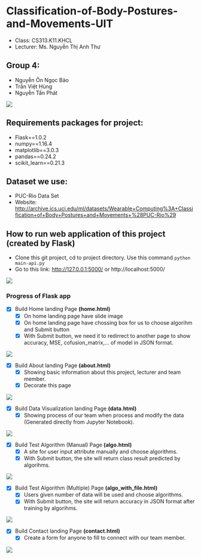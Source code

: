 # Classification-of-Body-Postures-and-Movements-UIT
- Class: CS313.K11.KHCL
- Lecturer: Ms. Nguyễn Thị Anh Thư

## Group 4:
<ul>
    <li> Nguyễn Ôn Ngọc Bảo
    <li> Trần Việt Hùng
    <li> Nguyễn Tấn Phát
</ul>

![](https://i.imgur.com/N7N8qy5.png?1)

## Requirements packages for project:
- Flask==1.0.2
- numpy==1.16.4
- matplotlib==3.0.3
- pandas==0.24.2
- scikit_learn==0.21.3

## Dataset we use:
- PUC-Rio Data Set
- Website: http://archive.ics.uci.edu/ml/datasets/Wearable+Computing%3A+Classification+of+Body+Postures+and+Movements+%28PUC-Rio%29

## How to run web application of this project (created by Flask)

- Clone this git project, cd to project directory. Use this command ``python main-api.py`` 
- Go to this link: http://127.0.0.1:5000/ or http://localhost:5000/

![](https://i.imgur.com/8WCYlDD.png?1)

### Progress of Flask app
- [X] Build Home landing Page **(home.html)**
    - [X] On home landing page have slide image
    - [X] On home landing page have chossing box for us to choose algorihm  and Submit button
    - [X] With Submit button, we need it to redirrect to another page to show accuracy, MSE, cofusion_matrix,... of model in JSON format.

![](https://i.imgur.com/N7N8qy5.png?1)

- [X] Build About landing Page **(about.html)**
    - [X] Showing basic information about this project, lecturer and team member.
    - [X] Decorate this page

![](https://i.imgur.com/i5j0hhC.png?1)

- [X] Build Data Visualization landing Page **(data.html)**
    - [X] Showing process of our team when process and modify the data (Generated directly from Jupyter Notebook).
    
 ![](https://i.imgur.com/tmvl3T8.png?1)
    
- [X] Build Test Algorithm (Manual) Page **(algo.html)**
    - [X] A site for user input attribute manually and choose algorithms.
    - [X] With Submit button, the site will return class result predicted by algorihms.

![](https://i.imgur.com/GyV2TN5.png?1)
 
- [X] Build Test Algorithm (Multiple) Page **(algo_with_file.html)**    
    - [X] Users given number of data will be used and choose algorithms.
    - [X] With Submit button, the site will return accuracy in JSON format after training by algorihms.

![](https://i.imgur.com/urdkYxk.png?1)

- [X] Build Contact landing Page **(contact.html)**
    - [X] Create a form for anyone to fill to connect with our team member.

![](https://i.imgur.com/IAEBZuo.png?1)
